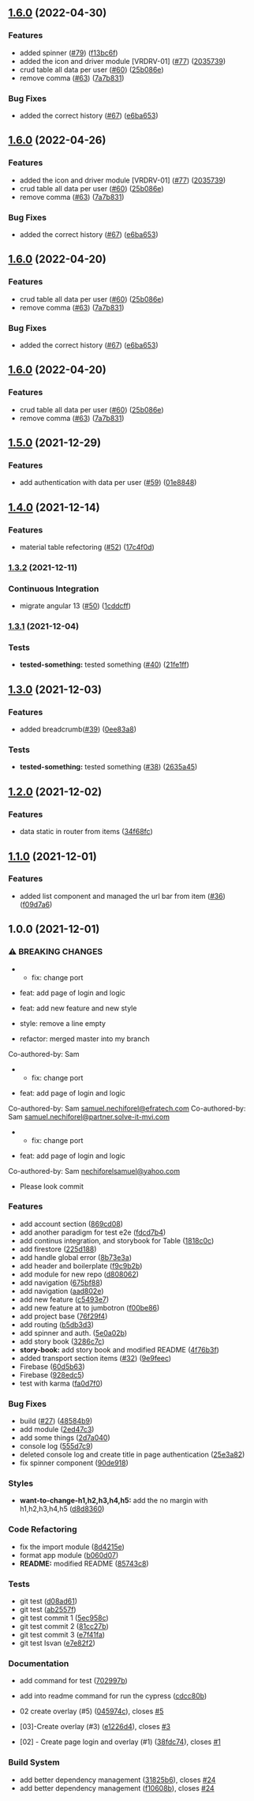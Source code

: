 ## [1.6.0](https://github.com/Vorkurt/zilpa/compare/v1.5.0...v1.6.0) (2022-04-30)


### Features

* added spinner ([#79](https://github.com/Vorkurt/zilpa/issues/79)) ([f13bc6f](https://github.com/Vorkurt/zilpa/commit/f13bc6fad2fa65789068634e03c476c135747dc5))
* added the icon and driver module [VRDRV-01] ([#77](https://github.com/Vorkurt/zilpa/issues/77)) ([2035739](https://github.com/Vorkurt/zilpa/commit/2035739beeede30262279e2b262f8fd40120a991))
* crud table all data per user ([#60](https://github.com/Vorkurt/zilpa/issues/60)) ([25b086e](https://github.com/Vorkurt/zilpa/commit/25b086ed8cef58585cbd2bec1bed0857b11f1b00))
* remove comma ([#63](https://github.com/Vorkurt/zilpa/issues/63)) ([7a7b831](https://github.com/Vorkurt/zilpa/commit/7a7b8319d2fc4ab96a6e91b46d844f1ff651494e))


### Bug Fixes

* added the correct history ([#67](https://github.com/Vorkurt/zilpa/issues/67)) ([e6ba653](https://github.com/Vorkurt/zilpa/commit/e6ba653d8c47996824c0796c90735eaecae5ff38))

## [1.6.0](https://github.com/NsdHSO/vorkurt/compare/v1.5.0...v1.6.0) (2022-04-26)


### Features

* added the icon and driver module [VRDRV-01] ([#77](https://github.com/NsdHSO/vorkurt/issues/77)) ([2035739](https://github.com/NsdHSO/vorkurt/commit/2035739beeede30262279e2b262f8fd40120a991))
* crud table all data per user ([#60](https://github.com/NsdHSO/vorkurt/issues/60)) ([25b086e](https://github.com/NsdHSO/vorkurt/commit/25b086ed8cef58585cbd2bec1bed0857b11f1b00))
* remove comma ([#63](https://github.com/NsdHSO/vorkurt/issues/63)) ([7a7b831](https://github.com/NsdHSO/vorkurt/commit/7a7b8319d2fc4ab96a6e91b46d844f1ff651494e))


### Bug Fixes

* added the correct history ([#67](https://github.com/NsdHSO/vorkurt/issues/67)) ([e6ba653](https://github.com/NsdHSO/vorkurt/commit/e6ba653d8c47996824c0796c90735eaecae5ff38))

## [1.6.0](https://github.com/NsdHSO/vorkurt/compare/v1.5.0...v1.6.0) (2022-04-20)


### Features

* crud table all data per user ([#60](https://github.com/NsdHSO/vorkurt/issues/60)) ([25b086e](https://github.com/NsdHSO/vorkurt/commit/25b086ed8cef58585cbd2bec1bed0857b11f1b00))
* remove comma ([#63](https://github.com/NsdHSO/vorkurt/issues/63)) ([7a7b831](https://github.com/NsdHSO/vorkurt/commit/7a7b8319d2fc4ab96a6e91b46d844f1ff651494e))


### Bug Fixes

* added the correct history ([#67](https://github.com/NsdHSO/vorkurt/issues/67)) ([e6ba653](https://github.com/NsdHSO/vorkurt/commit/e6ba653d8c47996824c0796c90735eaecae5ff38))

## [1.6.0](https://github.com/NsdHSO/vorkurt/compare/v1.5.0...v1.6.0) (2022-04-20)


### Features

* crud table all data per user ([#60](https://github.com/NsdHSO/vorkurt/issues/60)) ([25b086e](https://github.com/NsdHSO/vorkurt/commit/25b086ed8cef58585cbd2bec1bed0857b11f1b00))
* remove comma ([#63](https://github.com/NsdHSO/vorkurt/issues/63)) ([7a7b831](https://github.com/NsdHSO/vorkurt/commit/7a7b8319d2fc4ab96a6e91b46d844f1ff651494e))

## [1.5.0](https://github.com/NsdHSO/vorkurt/compare/v1.4.0...v1.5.0) (2021-12-29)


### Features

* add authentication with data per user ([#59](https://github.com/NsdHSO/vorkurt/issues/59)) ([01e8848](https://github.com/NsdHSO/vorkurt/commit/01e8848a936f7af21ae296fb3b22de6c9bf4d6ee))

## [1.4.0](https://github.com/NsdHSO/vorkurt/compare/v1.3.2...v1.4.0) (2021-12-14)


### Features

* material table refectoring ([#52](https://github.com/NsdHSO/vorkurt/issues/52)) ([17c4f0d](https://github.com/NsdHSO/vorkurt/commit/17c4f0d9007e05c95acd5155ad79c767513a9086))

### [1.3.2](https://github.com/NsdHSO/vorkurt/compare/v1.3.1...v1.3.2) (2021-12-11)


### Continuous Integration

* migrate angular 13 ([#50](https://github.com/NsdHSO/vorkurt/issues/50)) ([1cddcff](https://github.com/NsdHSO/vorkurt/commit/1cddcff31d062d2fe9b43821246f55e00193253f))

### [1.3.1](https://github.com/NsdHSO/vorkurt/compare/v1.3.0...v1.3.1) (2021-12-04)


### Tests

* **tested-something:** tested something ([#40](https://github.com/NsdHSO/vorkurt/issues/40)) ([21fe1ff](https://github.com/NsdHSO/vorkurt/commit/21fe1ff329c9000d868000ce053bdaf61b90fe46))

## [1.3.0](https://github.com/NsdHSO/vorkurt/compare/v1.2.0...v1.3.0) (2021-12-03)


### Features

* added breadcrumb([#39](https://github.com/NsdHSO/vorkurt/issues/39)) ([0ee83a8](https://github.com/NsdHSO/vorkurt/commit/0ee83a8378c3414af4f05b30f480fe4f8d1895a5))


### Tests

* **tested-something:** tested something ([#38](https://github.com/NsdHSO/vorkurt/issues/38)) ([2635a45](https://github.com/NsdHSO/vorkurt/commit/2635a450da2b79b131ffe5a4c37cb30bc32343f5))

## [1.2.0](https://github.com/NsdHSO/vorkurt/compare/v1.1.0...v1.2.0) (2021-12-02)


### Features

* data static in router from items ([34f68fc](https://github.com/NsdHSO/vorkurt/commit/34f68fc6c7d9c0e6e9169e8cbf36f3177348c0cc))

## [1.1.0](https://github.com/NsdHSO/vorkurt/compare/v1.0.0...v1.1.0) (2021-12-01)


### Features

* added list component and managed the url bar from item ([#36](https://github.com/NsdHSO/vorkurt/issues/36)) ([f09d7a6](https://github.com/NsdHSO/vorkurt/commit/f09d7a629dd08334010c54a786d3899b280c3f88))

## 1.0.0 (2021-12-01)


### ⚠ BREAKING CHANGES

* * fix: change port

* feat: add page of login and logic

* feat: add new feature and new style

* style: remove a line empty

* refactor: merged master into my branch

Co-authored-by: Sam
* * fix: change port

* feat: add page of login and logic

Co-authored-by: Sam <samuel.nechiforel@efratech.com>
Co-authored-by: Sam <samuel.nechiforel@partner.solve-it-mvi.com>
* * fix: change port

* feat: add page of login and logic

Co-authored-by: Sam <nechiforelsamuel@yahoo.com>
* Please look commit

### Features

* add account section ([869cd08](https://github.com/NsdHSO/vorkurt/commit/869cd085c259da65801d741b69a023e4e591c4a2))
* add another paradigm for test e2e ([fdcd7b4](https://github.com/NsdHSO/vorkurt/commit/fdcd7b4274e703f3200e97aca788d96ab3c00f99))
* add continus integration, and storybook for Table ([1818c0c](https://github.com/NsdHSO/vorkurt/commit/1818c0c8f0cef92b3a3a3f49e9bc66961ff82872))
* add firestore ([225d188](https://github.com/NsdHSO/vorkurt/commit/225d188a98028f1f5032e2fe4cff8e30172576d8))
* add handle global error ([8b73e3a](https://github.com/NsdHSO/vorkurt/commit/8b73e3a878fd5d2b2f8a988168fc67269e7fba9a))
* add header and boilerplate ([f9c9b2b](https://github.com/NsdHSO/vorkurt/commit/f9c9b2b52d4fc938b1cc723d25603f3ca748dfa6))
* add module for new repo ([d808062](https://github.com/NsdHSO/vorkurt/commit/d808062cb171785c0005f52ccb0b4923f34a4d51))
* add navigation ([675bf88](https://github.com/NsdHSO/vorkurt/commit/675bf881a8d925da6e0c699492ff2c46047825cf))
* add navigation ([aad802e](https://github.com/NsdHSO/vorkurt/commit/aad802ef7a6e9d053a3ed406d0e166fe8758b3a1))
* add new feature ([c5493e7](https://github.com/NsdHSO/vorkurt/commit/c5493e7a2ea0f6ae11ea075f79e5e94d78418c98))
* add new feature at to jumbotron ([f00be86](https://github.com/NsdHSO/vorkurt/commit/f00be86b94048d1f0250e7925100c68015e44f54))
* add project base ([76f29f4](https://github.com/NsdHSO/vorkurt/commit/76f29f48f7d03a218d6529edc43b59b3a5d6d16e))
* add routing ([b5db3d3](https://github.com/NsdHSO/vorkurt/commit/b5db3d3dae1c1605a851cc12fc964594d2d9fd0a))
* add spinner and auth. ([5e0a02b](https://github.com/NsdHSO/vorkurt/commit/5e0a02b1c053f6d341ea58a0b699c3a76929355f))
* add story book ([3286c7c](https://github.com/NsdHSO/vorkurt/commit/3286c7c5547d509e56cd28d71fb87f03f69d3270))
* **story-book:** add story book and modified README ([4f76b3f](https://github.com/NsdHSO/vorkurt/commit/4f76b3ff4a14f2d7c9f6290133938c5940789524))
* added transport section items ([#32](https://github.com/NsdHSO/vorkurt/issues/32)) ([9e9feec](https://github.com/NsdHSO/vorkurt/commit/9e9feecf3ffe923c33711df6391b61f81601699b))
* Firebase ([60d5b63](https://github.com/NsdHSO/vorkurt/commit/60d5b63f970ae6cf95cd13a844a3b020245e4633))
* Firebase ([928edc5](https://github.com/NsdHSO/vorkurt/commit/928edc5f8f857088b99b94532f036c59f4bc7190))
* test with karma ([fa0d7f0](https://github.com/NsdHSO/vorkurt/commit/fa0d7f076a5926ad39b2a7fe786cae751c0384bd))


### Bug Fixes

*  build ([#27](https://github.com/NsdHSO/vorkurt/issues/27)) ([48584b9](https://github.com/NsdHSO/vorkurt/commit/48584b9bcfa02bcbcf1be10c40240ba92b88fe31))
* add module ([2ed47c3](https://github.com/NsdHSO/vorkurt/commit/2ed47c3e2a4b4587e757220b4eb3efde9285e011))
* add some things ([2d7a040](https://github.com/NsdHSO/vorkurt/commit/2d7a040262afbd96c3476a109d3bb8bc50a42fd7))
* console log ([555d7c9](https://github.com/NsdHSO/vorkurt/commit/555d7c9565864369829da08eb782b0053140647c))
* deleted console log and create title in page authentication ([25e3a82](https://github.com/NsdHSO/vorkurt/commit/25e3a826d4c08472f1bc5a9294bccfa3f9233df5))
* fix spinner component ([90de918](https://github.com/NsdHSO/vorkurt/commit/90de91892b7bae3e3bb9e878d691eac6aa9a403d))


### Styles

* **want-to-change-h1,h2,h3,h4,h5:** add the no margin with h1,h2,h3,h4,h5 ([d8d8360](https://github.com/NsdHSO/vorkurt/commit/d8d836096d92bfc1d0e9c7481e2e4840974c3474))


### Code Refactoring

* fix the import module ([8d4215e](https://github.com/NsdHSO/vorkurt/commit/8d4215ef552c2717c8e111ff257f846151a7cea4))
* format app module ([b060d07](https://github.com/NsdHSO/vorkurt/commit/b060d076fc8f62cbe91f6b42fb4be7d28ecdc78c))
* **README:** modified README ([85743c8](https://github.com/NsdHSO/vorkurt/commit/85743c8d51d4fe5fb120c7181a1623862493e38e))


### Tests

* git test ([d08ad61](https://github.com/NsdHSO/vorkurt/commit/d08ad61d661822a5eff9056f3c8e8184bd9b48b7))
* git test ([ab2557f](https://github.com/NsdHSO/vorkurt/commit/ab2557f1c1048af26a3d2c65aa9f35dda5663bb9))
* git test commit 1 ([5ec958c](https://github.com/NsdHSO/vorkurt/commit/5ec958c81b9147ba090de15e2d1cdb0e110b72af))
* git test commit 2 ([81cc27b](https://github.com/NsdHSO/vorkurt/commit/81cc27bd60a6dca807982a120a7b3c4e0a7b0356))
* git test commit 3 ([e7f41fa](https://github.com/NsdHSO/vorkurt/commit/e7f41fa19f743fe0220cf9ce345b88049f68f1b0))
* git test Isvan ([e7e82f2](https://github.com/NsdHSO/vorkurt/commit/e7e82f2d61a03aaf360a47bd397ed435fb2560e0))


### Documentation

* add command for test ([702997b](https://github.com/NsdHSO/vorkurt/commit/702997b5583c0662d1fb5865d701dfae5f23d45e))
* add into readme command for run the cypress ([cdcc80b](https://github.com/NsdHSO/vorkurt/commit/cdcc80b225d25952075eba2122298f9d54e34677))


* 02 create overlay (#5) ([045974c](https://github.com/NsdHSO/vorkurt/commit/045974c6dec7a721a6cb9e85f9c510040d8709e3)), closes [#5](https://github.com/NsdHSO/vorkurt/issues/5)
* [03]-Create overlay (#3) ([e1226d4](https://github.com/NsdHSO/vorkurt/commit/e1226d4b971b6fa0576b11af48dd6207668ecdb2)), closes [#3](https://github.com/NsdHSO/vorkurt/issues/3)
* [02] - Create page login and overlay (#1) ([38fdc74](https://github.com/NsdHSO/vorkurt/commit/38fdc74dcb7fc1758f39826f9cb454dfd3e9f0a8)), closes [#1](https://github.com/NsdHSO/vorkurt/issues/1)


### Build System

* add better dependency management ([31825b6](https://github.com/NsdHSO/vorkurt/commit/31825b63af98cf92ea8489fb4f51ef3e350c45fa)), closes [#24](https://github.com/NsdHSO/vorkurt/issues/24)
* add better dependency management ([f10608b](https://github.com/NsdHSO/vorkurt/commit/f10608b76af88a49f6c58d5894b604c30f2b8b03)), closes [#24](https://github.com/NsdHSO/vorkurt/issues/24)
